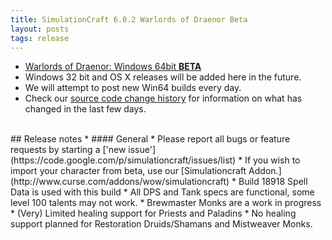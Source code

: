 ```yaml
---
title: SimulationCraft 6.0.2 Warlords of Draenor Beta
layout: posts
tags: release
---
```

* [Warlords of Draenor: Windows 64bit **BETA**](http://downloads.simulationcraft.org/simc-602-alpha-win64-09-22.zip)
* Windows 32 bit and OS X releases will be added here in the future.
* We will attempt to post new Win64 builds every day.
* Check our [source code change history](https://code.google.com/p/simulationcraft/source/list?name=wod) for information on what has changed in the last few days.
<br>
## Release notes
* #### General
    * Please report all bugs or feature requests by starting a ['new issue'](https://code.google.com/p/simulationcraft/issues/list)
    * If you wish to import your character from beta, use our [Simulationcraft Addon.](http://www.curse.com/addons/wow/simulationcraft)
    * Build 18918 Spell Data is used with this build
	* All DPS and Tank specs are functional, some level 100 talents may not work.
    * Brewmaster Monks are a work in progress
	* (Very) Limited healing support for Priests and Paladins
	* No healing support planned for Restoration Druids/Shamans and Mistweaver Monks.